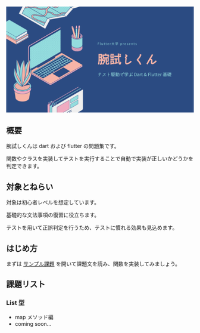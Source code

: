 ![](/images/cover.png)

## 概要

腕試しくんは dart および flutter の問題集です。

関数やクラスを実装してテストを実行することで自動で実装が正しいかどうかを判定できます。

## 対象とねらい

対象は初心者レベルを想定しています。

基礎的な文法事項の復習に役立ちます。

テストを用いて正誤判定を行うため、テストに慣れる効果も見込めます。

## はじめ方

まずは [サンプル課題](lib/list/map.dart) を開いて課題文を読み、関数を実装してみましょう。

## 課題リスト

### List 型

- map メソッド編
- coming soon...
